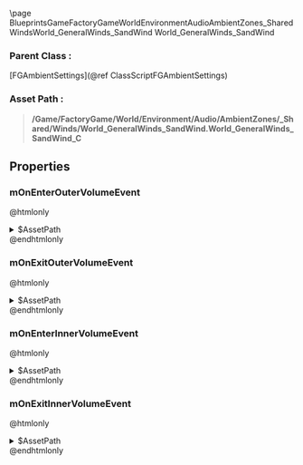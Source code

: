 \page BlueprintsGameFactoryGameWorldEnvironmentAudioAmbientZones_SharedWindsWorld_GeneralWinds_SandWind World_GeneralWinds_SandWind
### Parent Class :
[FGAmbientSettings](@ref ClassScriptFGAmbientSettings)
### Asset Path :
<b><blockquote>/Game/FactoryGame/World/Environment/Audio/AmbientZones/_Shared/Winds/World_GeneralWinds_SandWind.World_GeneralWinds_SandWind_C</blockquote></b>
## Properties

### mOnEnterOuterVolumeEvent
@htmlonly
<details>
 <summary>$AssetPath</summary>
<b><a href="_blueprints_game_factory_game_world_environment_audio_ambient_zones__shared_winds_play__winds__sand_wind__mono__outer.html"><blockquote>Play_Winds_SandWind_Mono_Outer</blockquote></a></b>
</details>
@endhtmlonly

### mOnExitOuterVolumeEvent
@htmlonly
<details>
 <summary>$AssetPath</summary>
<b><a href="_blueprints_game_factory_game_world_environment_audio_ambient_zones__shared_winds_stop__winds__sand_wind__mono__outer.html"><blockquote>Stop_Winds_SandWind_Mono_Outer</blockquote></a></b>
</details>
@endhtmlonly

### mOnEnterInnerVolumeEvent
@htmlonly
<details>
 <summary>$AssetPath</summary>
<b><a href="_blueprints_game_factory_game_world_environment_audio_ambient_zones__shared_winds_play__ambience__winds__sand_wind__quad.html"><blockquote>Play_Ambience_Winds_SandWind_Quad</blockquote></a></b>
</details>
@endhtmlonly

### mOnExitInnerVolumeEvent
@htmlonly
<details>
 <summary>$AssetPath</summary>
<b><a href="_blueprints_game_factory_game_world_environment_audio_ambient_zones__shared_winds_stop__ambience__winds__sand_wind__quad.html"><blockquote>Stop_Ambience_Winds_SandWind_Quad</blockquote></a></b>
</details>
@endhtmlonly

